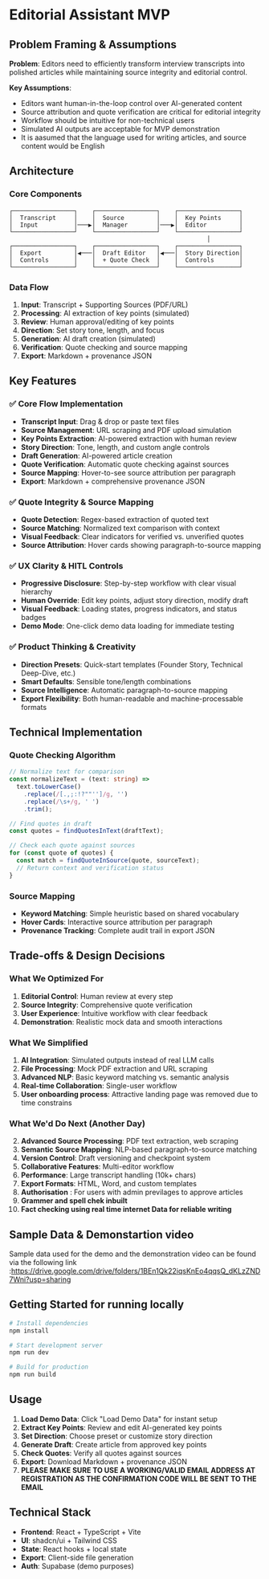 # Editorial Assistant MVP



## Problem Framing & Assumptions

**Problem**: Editors need to efficiently transform interview transcripts into polished articles while maintaining source integrity and editorial control.

**Key Assumptions**:
- Editors want human-in-the-loop control over AI-generated content
- Source attribution and quote verification are critical for editorial integrity
- Workflow should be intuitive for non-technical users
- Simulated AI outputs are acceptable for MVP demonstration
- It is aasumed that the language used for writing articles, and source content would be English

## Architecture

### Core Components

```
┌─────────────────┐    ┌─────────────────┐    ┌─────────────────┐
│  Transcript     │    │  Source         │    │  Key Points     │
│  Input          │───▶│  Manager        │───▶│  Editor         │
└─────────────────┘    └─────────────────┘    └─────────────────┘
                                                       │
┌─────────────────┐    ┌─────────────────┐    ┌─────────────────┐
│  Export         │◀───│  Draft Editor   │◀───│  Story Direction│
│  Controls       │    │  + Quote Check  │    │  Controls       │
└─────────────────┘    └─────────────────┘    └─────────────────┘
```

### Data Flow

1. **Input**: Transcript + Supporting Sources (PDF/URL)
2. **Processing**: AI extraction of key points (simulated)
3. **Review**: Human approval/editing of key points
4. **Direction**: Set story tone, length, and focus
5. **Generation**: AI draft creation (simulated)
6. **Verification**: Quote checking and source mapping
7. **Export**: Markdown + provenance JSON

## Key Features

### ✅ Core Flow Implementation

- **Transcript Input**: Drag & drop or paste text files
- **Source Management**: URL scraping and PDF upload simulation
- **Key Points Extraction**: AI-powered extraction with human review
- **Story Direction**: Tone, length, and custom angle controls
- **Draft Generation**: AI-powered article creation
- **Quote Verification**: Automatic quote checking against sources
- **Source Mapping**: Hover-to-see source attribution per paragraph
- **Export**: Markdown + comprehensive provenance JSON

### ✅ Quote Integrity & Source Mapping

- **Quote Detection**: Regex-based extraction of quoted text
- **Source Matching**: Normalized text comparison with context
- **Visual Feedback**: Clear indicators for verified vs. unverified quotes
- **Source Attribution**: Hover cards showing paragraph-to-source mapping

### ✅ UX Clarity & HITL Controls

- **Progressive Disclosure**: Step-by-step workflow with clear visual hierarchy
- **Human Override**: Edit key points, adjust story direction, modify draft
- **Visual Feedback**: Loading states, progress indicators, and status badges
- **Demo Mode**: One-click demo data loading for immediate testing

### ✅ Product Thinking & Creativity

- **Direction Presets**: Quick-start templates (Founder Story, Technical Deep-Dive, etc.)
- **Smart Defaults**: Sensible tone/length combinations
- **Source Intelligence**: Automatic paragraph-to-source mapping
- **Export Flexibility**: Both human-readable and machine-processable formats

## Technical Implementation

### Quote Checking Algorithm

```typescript
// Normalize text for comparison
const normalizeText = (text: string) => 
  text.toLowerCase()
    .replace(/[.,;:!?""'']/g, '')
    .replace(/\s+/g, ' ')
    .trim();

// Find quotes in draft
const quotes = findQuotesInText(draftText);

// Check each quote against sources
for (const quote of quotes) {
  const match = findQuoteInSource(quote, sourceText);
  // Return context and verification status
}
```

### Source Mapping

- **Keyword Matching**: Simple heuristic based on shared vocabulary
- **Hover Cards**: Interactive source attribution per paragraph
- **Provenance Tracking**: Complete audit trail in export JSON

## Trade-offs & Design Decisions

### What We Optimized For

1. **Editorial Control**: Human review at every step
2. **Source Integrity**: Comprehensive quote verification
3. **User Experience**: Intuitive workflow with clear feedback
4. **Demonstration**: Realistic mock data and smooth interactions

### What We Simplified

1. **AI Integration**: Simulated outputs instead of real LLM calls
2. **File Processing**: Mock PDF extraction and URL scraping
3. **Advanced NLP**: Basic keyword matching vs. semantic analysis
4. **Real-time Collaboration**: Single-user workflow
5.  **User onboarding process**: Attractive landing page was removed due to time constrains
   

### What We'd Do Next (Another Day)
2. **Advanced Source Processing**: PDF text extraction, web scraping
3. **Semantic Source Mapping**: NLP-based paragraph-to-source matching
4. **Version Control**: Draft versioning and checkpoint system
5. **Collaborative Features**: Multi-editor workflow
6. **Performance**: Large transcript handling (10k+ chars)
7. **Export Formats**: HTML, Word, and custom templates
8. **Authorisation** : For users with admin previlages to approve articles
9. **Grammer and spell chek inbuilt**
10. **Fact checking using real time internet Data for reliable writing**

## Sample Data & Demonstartion video

Sample data used for the demo and the demonstration video can be found via the following link :https://drive.google.com/drive/folders/1BEn1Qk22iqsKnEo4qqsQ_dKLzZND7Wni?usp=sharing



## Getting Started for running locally

```bash
# Install dependencies
npm install

# Start development server
npm run dev

# Build for production
npm run build
```



## Usage

1. **Load Demo Data**: Click "Load Demo Data" for instant setup
2. **Extract Key Points**: Review and edit AI-generated key points
3. **Set Direction**: Choose preset or customize story direction
4. **Generate Draft**: Create article from approved key points
5. **Check Quotes**: Verify all quotes against sources
6. **Export**: Download Markdown + provenance JSON
7. **PLEASE MAKE SURE TO USE A WORKING/VALID EMAIL ADDRESS AT REGISTRATION AS THE CONFIRMATION CODE WILL BE SENT TO THE EMAIL**

## Technical Stack

- **Frontend**: React + TypeScript + Vite
- **UI**: shadcn/ui + Tailwind CSS
- **State**: React hooks + local state
- **Export**: Client-side file generation
- **Auth**: Supabase (demo purposes)
